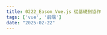 ```yaml
---
title: 0222_Eason_Vue.js 從基礎到協作
tags: ['vue', '前端']
date: "2025-02-22"
---
```


<script setup lang="ts">
  import { ref } from 'vue';
  import { useData } from 'vitepress'
  const { site, theme, page } = useData()

  const canvaData = ref({
    src: 'https://www.canva.com/design/DAGl2NrfFaA/9wCZnsNiydIZCSjxYVIEUw/view?embed',
    title: 'Vue.js 從基礎到協作',
    author: 'Eason',
    createdDate: '2025-02-22',
  })
</script>

<!-- {{ $frontmatter }} -->
<CanvaPPT v-bind="canvaData" />
